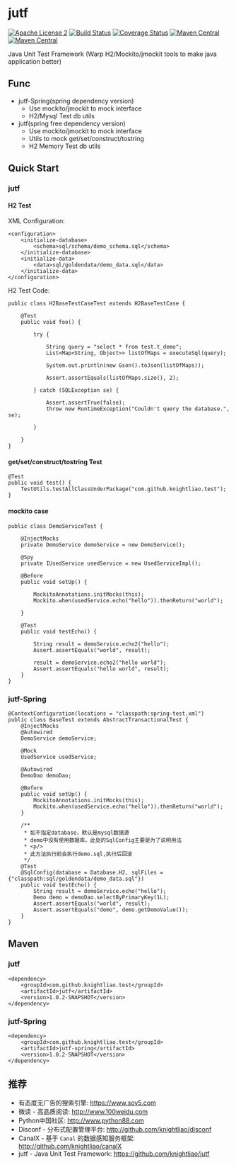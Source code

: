 jutf 
=======

[![Apache License 2](https://img.shields.io/badge/license-ASF2-blue.svg)](https://www.apache.org/licenses/LICENSE-2.0.txt)
[![Build Status](https://travis-ci.org/knightliao/jutf.svg?branch=master)](https://travis-ci.org/knightliao/jutf) 
[![Coverage Status](https://coveralls.io/repos/github/knightliao/jutf/badge.svg?branch=master)](https://coveralls.io/github/knightliao/jutf?branch=master) 
[![Maven Central](https://maven-badges.herokuapp.com/maven-central/com.github.knightliao.test/jutf/badge.svg?style=plastic)](https://maven-badges.herokuapp.com/maven-central/com.github.knightliao.test/jutf) 
[![Maven Central](https://maven-badges.herokuapp.com/maven-central/com.github.knightliao.test/jutf-spring/badge.svg?style=plastic)](https://maven-badges.herokuapp.com/maven-central/com.github.knightliao.test/jutf-spring)

Java Unit Test Framework (Warp H2/Mockito/jmockit tools to make java application better) 
 
## Func

- jutf-Spring(spring dependency version)
    - Use mockito/jmockit to mock interface 
    - H2/Mysql Test db utils
- jutf(spring free dependency version)
    - Use mockito/jmockit to mock interface 
    - Utils to mock get/set/construct/tostring
    - H2 Memory Test db utils

## Quick Start

### jutf

#### H2 Test

XML Configuration: 

    <configuration>
        <initialize-database>
            <schema>sql/schema/demo_schema.sql</schema>
        </initialize-database>
        <initialize-data>
            <data>sql/goldendata/demo_data.sql</data>
        </initialize-data>
    </configuration>

H2 Test Code:

    public class H2BaseTestCaseTest extends H2BaseTestCase {
    
        @Test
        public void foo() {
    
            try {
    
                String query = "select * from test.t_demo";
                List<Map<String, Object>> listOfMaps = executeSql(query);
    
                System.out.println(new Gson().toJson(listOfMaps));
    
                Assert.assertEquals(listOfMaps.size(), 2);
    
            } catch (SQLException se) {
    
                Assert.assertTrue(false);
                throw new RuntimeException("Couldn't query the database.", se);
    
            }
    
        }
    }

#### get/set/construct/tostring Test

    @Test
    public void test() {
        TestUtils.testAllClassUnderPackage("com.github.knightliao.test");
    }
    
#### mockito case 

    public class DemoServiceTest {
    
        @InjectMocks
        private DemoService demoService = new DemoService();
    
        @Spy
        private IUsedService usedService = new UsedServiceImpl();
    
        @Before
        public void setUp() {
    
            MockitoAnnotations.initMocks(this);
            Mockito.when(usedService.echo("hello")).thenReturn("world");
    
        }
    
        @Test
        public void testEcho() {
    
            String result = demoService.echo2("hello");
            Assert.assertEquals("world", result);
    
            result = demoService.echo2("hello world");
            Assert.assertEquals("hello world", result);
        }
    }

### jutf-Spring

    @ContextConfiguration(locations = "classpath:spring-test.xml")
    public class BaseTest extends AbstractTransactionalTest {
        @InjectMocks
        @Autowired
        DemoService demoService;
    
        @Mock
        UsedService usedService;
    
        @Autowired
        DemoDao demoDao;
    
        @Before
        public void setUp() {
            MockitoAnnotations.initMocks(this);
            Mockito.when(usedService.echo("hello")).thenReturn("world");
        }
    
        /**
         * 如不指定database，默认是mysql数据源
         * demo中没有使用数据库，此处的SqlConfig主要是为了说明用法
         * <p/>
         * 此方法执行前会执行demo.sql,执行后回滚
         */
        @Test
        @SqlConfig(database = Database.H2, sqlFiles = {"classpath:sql/goldendata/demo_data.sql"})
        public void testEcho() {
            String result = demoService.echo("hello");
            Demo demo = demoDao.selectByPrimaryKey(1L);
            Assert.assertEquals("world", result);
            Assert.assertEquals("demo", demo.getDemoValue());
        }
    }

## Maven

### jutf

    <dependency>
        <groupId>com.github.knightliao.test</groupId>
        <artifactId>jutf</artifactId>
        <version>1.0.2-SNAPSHOT</version>
    </dependency>
    
### jutf-Spring

    <dependency>
        <groupId>com.github.knightliao.test</groupId>
        <artifactId>jutf-spring</artifactId>
        <version>1.0.2-SNAPSHOT</version>
    </dependency>
    
## 推荐
    
- 有态度无广告的搜索引擎: https://www.sov5.com
- 微读 - 高品质阅读: http://www.100weidu.com
- Python中国社区: http://www.python88.com
- Disconf - 分布式配置管理平台: http://github.com/knightliao/disconf
- CanalX - 基于 `Canal` 的数据感知服务框架: http://github.com/knightliao/canalX
- jutf - Java Unit Test Framework: https://github.com/knightliao/jutf
    
